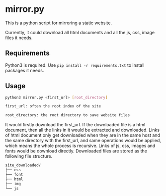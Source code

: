 # mirror.py

This is a python script for mirroring a static website.

Currently, it could download all html documents and all the js, css, image files it needs.

## Requirements

Python3 is required. Use `pip install -r requirements.txt` to install packages it needs.

## Usage

```bash
python3 mirror.py <first_url> [root_directory]

first_url: often the root index of the site

root_directory: the root directory to save website files
```

It would firstly download the first_url. If the downloaded file is a html document, then all the links in it would be extracted and downloaded. Links of html document only get downloaded when they are in the same host and the same directory with the first_url, and same operations would be applied, which means the whole process is recursive. Links of js, css, images and fonts would be download directly. Downloaded files are stored as the following file structure.

```bash
site_downloaded/
├── css
├── font
├── html
├── img
└── js
```


